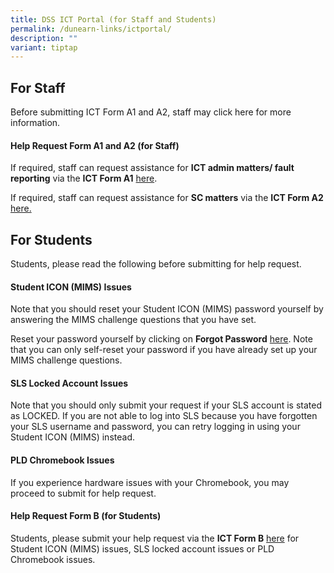 ```yaml
---
title: DSS ICT Portal (for Staff and Students)
permalink: /dunearn-links/ictportal/
description: ""
variant: tiptap
---
```

<h2>For Staff</h2><p>Before submitting ICT Form A1 and A2, staff may click here for more information. </p><h4><strong>Help Request Form A1 and A2 (for Staff)</strong></h4><p>If required, staff can request assistance for <strong>ICT admin matters/ fault reporting</strong> via the <strong>ICT Form A1</strong> <a href="https://forms.moe.edu.sg/forms/Jb1xwv" rel="noopener noreferrer nofollow" target="_blank">here</a>.</p><p>If required, staff can request assistance for <strong>SC matters</strong> via the <strong>ICT Form A2 </strong><a href="https://form.gov.sg/65a3e0e1e95a250012f4e75f" rel="noopener noreferrer nofollow" target="_blank">here.</a></p><h2>For Students</h2><p>Students, please read the following before submitting for help request.</p><h4><strong>Student ICON (MIMS) Issues</strong></h4><p>Note that you should reset your Student ICON (MIMS) password yourself by answering the MIMS challenge questions that you have set.</p><p>Reset your password yourself by clicking on <strong>Forgot Password</strong> <a href="https://idp.mims.moe.gov.sg/nidp//app/login" rel="noopener noreferrer nofollow" target="_blank">here</a>. Note that you can only self-reset your password if you have already set up your MIMS challenge questions.</p><h4><strong>SLS Locked Account Issues</strong></h4><p>Note that you should only submit your request if your SLS account is stated as LOCKED. If you are not able to log into SLS because you have forgotten your SLS username and password, you can retry logging in using your Student ICON (MIMS) instead.</p><h4><strong>PLD Chromebook Issues</strong></h4><p>If you experience hardware issues with your Chromebook, you may proceed to submit for help request.</p><h4><strong>Help Request Form B (for Students)</strong></h4><p>Students, please submit your help request via the <strong>ICT Form B</strong> <a href="https://forms.moe.edu.sg/forms/JAnG8o" rel="noopener noreferrer nofollow" target="_blank">here</a> for Student ICON (MIMS) issues, SLS locked account issues or PLD Chromebook issues.</p>